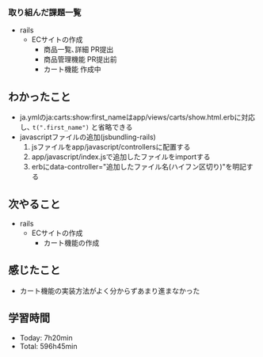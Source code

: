 ### 取り組んだ課題一覧
- rails
  - ECサイトの作成
    - 商品一覧､詳細 PR提出
    - 商品管理機能 PR提出前
    - カート機能 作成中
## わかったこと
- ja.ymlのja:carts:show:first_nameはapp/views/carts/show.html.erbに対応し､ `t(".first_name")` と省略できる
- javascriptファイルの追加(jsbundling-rails)
  1. jsファイルをapp/javascript/controllersに配置する
  1. app/javascript/index.jsで追加したファイルをimportする
  1. erbにdata-controller="追加したファイル名(ハイフン区切り)"を明記する
## 次やること
- rails
  - ECサイトの作成
    - カート機能の作成
## 感じたこと
- カート機能の実装方法がよく分からずあまり進まなかった
## 学習時間
- Today: 7h20min
- Total: 596h45min